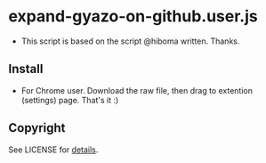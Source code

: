 # expand-gyazo-on-github.user.js

 * This script is based on the script @hiboma written. Thanks.

## Install

 * For Chrome user. Download the raw file, then drag to extention (settings) page. That's it :)

## Copyright

See LICENSE for [details](http://banyan.mit-license.org/).
